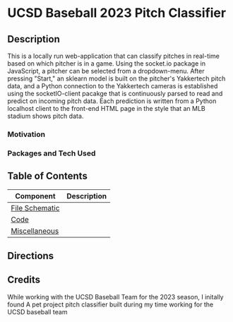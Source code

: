 # UCSD Baseball 2023 Pitch Classifier

## Description
This is a locally run web-application that can classify pitches in real-time based on which pitcher is in a game. Using the socket.io package in JavaScript, a pitcher can be selected from a dropdown-menu. After pressing "Start," an sklearn model is built on the pitcher's Yakkertech pitch data, and a  Python connection to the Yakkertech cameras is established using the socketIO-client pacakge that is continuously parsed to read and predict on incoming pitch data. Each prediction is written from a Python localhost client to the front-end HTML page in the style that an MLB stadium shows pitch data.

### Motivation


### Packages and Tech Used


## Table of Contents

| Component | Description |
|-------|---------------------------------------------------------------------------------------------------------------------------------------------------|
| [File Schematic](https://github.com/joshsalce/Real-Time_Pitch_Classifier/blob/main/File_Schematic.pdf)| | 
| [Code](https://github.com/joshsalce/Real-Time_Pitch_Classifier/tree/main/Code) |  |
| [Miscellaneous](https://github.com/joshsalce/Real-Time_Pitch_Classifier/tree/main/Misc.) | |


## Directions


## Credits



While working with the UCSD Baseball Team for the 2023 season, I initally found 
A pet project pitch classifier built during my time working for the UCSD baseball team
